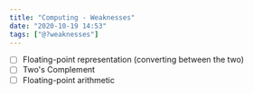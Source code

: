 ```yaml
---
title: "Computing - Weaknesses"
date: "2020-10-19 14:53"
tags: ["@?weaknesses"]
---
```


- [ ] Floating-point representation (converting between the two)
- [ ] Two's Complement
- [ ] Floating-point arithmetic
